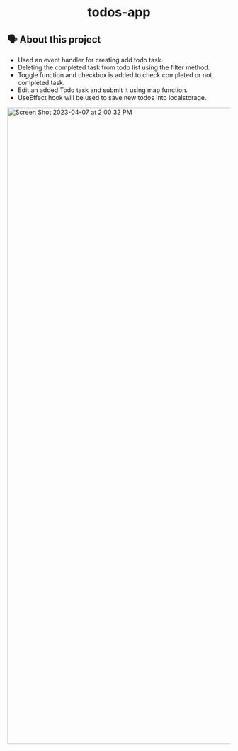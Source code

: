 <h1 align="center">todos-app</h1>
<h2>🗣️ About this project</h2>
<ul><li>Used an event handler for creating add todo task.</li>
<li>Deleting the completed task from todo list using the filter method.</li>
<li>Toggle function and checkbox is added to check completed or not completed task.</li>
<li>Edit an added Todo task and submit it using map function.</li>
<li>UseEffect hook will be used to save new todos into localstorage.</li></ul>
<img width="1436" alt="Screen Shot 2023-04-07 at 2 00 32 PM" src="https://user-images.githubusercontent.com/56365809/230655759-ebb358bd-2fa9-49c7-91da-56f0e825cf38.png">
